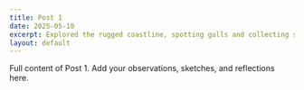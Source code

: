 ```yaml
---
title: Post 1
date: 2025-05-10
excerpt: Explored the rugged coastline, spotting gulls and collecting seashells under the morning mist.
layout: default
---
```


Full content of Post 1. Add your observations, sketches, and reflections here.
